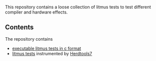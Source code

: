 This repository contains a loose collection of litmus tests to test different
compiler and hardware effects.

## Contents ##

The repository contains

* [executable litmus tests in c format](c/README.md)
* [litmus tests](herd7/README.md) instrumented by [Herdtools7](https://diy.inria.fr)
